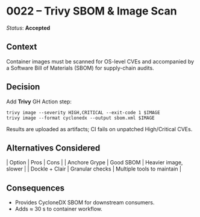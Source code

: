 # 0022 – Trivy SBOM & Image Scan

*Status*: **Accepted**

## Context

Container images must be scanned for OS-level CVEs and accompanied by a
Software Bill of Materials (SBOM) for supply-chain audits.

## Decision

Add **Trivy** GH Action step:

```
trivy image --severity HIGH,CRITICAL --exit-code 1 $IMAGE
trivy image --format cyclonedx --output sbom.xml $IMAGE
```

Results are uploaded as artifacts; CI fails on unpatched High/Critical CVEs.

## Alternatives Considered

\| Option | Pros | Cons |
\| Anchore Grype | Good SBOM | Heavier image, slower |
\| Dockle + Clair | Granular checks | Multiple tools to maintain |

## Consequences

* Provides CycloneDX SBOM for downstream consumers.
* Adds ≈ 30 s to container workflow.
